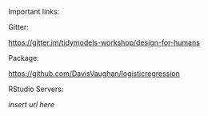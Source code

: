 
<!-- README.md is generated from README.Rmd. Please edit that file -->

Important links:

Gitter:

<https://gitter.im/tidymodels-workshop/design-for-humans>

Package:

<https://github.com/DavisVaughan/logisticregression>

RStudio Servers:

*insert url here*
